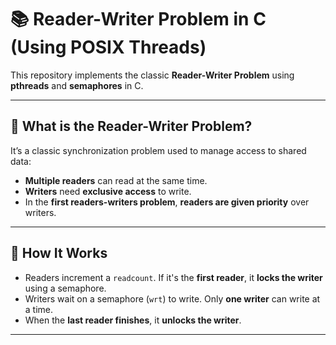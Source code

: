 # 📚 Reader-Writer Problem in C (Using POSIX Threads)

This repository implements the classic **Reader-Writer Problem** using **pthreads** and **semaphores** in C.

---

## 🧠 What is the Reader-Writer Problem?

It’s a classic synchronization problem used to manage access to shared data:
- **Multiple readers** can read at the same time.
- **Writers** need **exclusive access** to write.
- In the **first readers-writers problem**, **readers are given priority** over writers.

---

## 🔧 How It Works

- Readers increment a `readcount`. If it's the **first reader**, it **locks the writer** using a semaphore.
- Writers wait on a semaphore (`wrt`) to write. Only **one writer** can write at a time.
- When the **last reader finishes**, it **unlocks the writer**.

---

